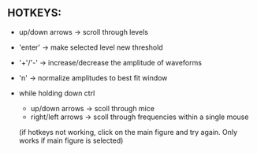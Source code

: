 ## HOTKEYS:

- up/down arrows -> scroll through levels
- 'enter' -> make selected level new threshold
- '+'/'-' -> increase/decrease the amplitude of waveforms
- 'n' -> normalize amplitudes to best fit window
- while holding down ctrl
  - up/down arrows -> scoll through mice
  - right/left arrows -> scoll through frequencies within a single mouse
  
  
  (if hotkeys not working, click on the main figure and try again. Only works if main figure is selected)
  